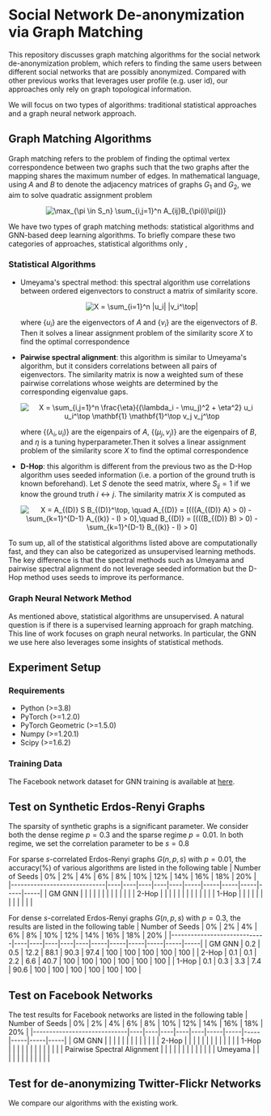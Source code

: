 # Social Network De-anonymization via Graph Matching
This repository discusses graph matching algorithms for the social network de-anonymization problem, which refers to finding the same users between different social networks that are possibly anonymized. Compared with other previous works that leverages user profile (e.g. user id), our approaches only rely on graph topological information. 

We will focus on two types of algorithms: traditional statistical approaches and a graph neural network approach.

## Graph Matching Algorithms
Graph matching refers to the problem of finding the optimal vertex correspondence between two graphs such that the two graphs after the mapping shares the maximum number of edges. In mathematical language, using $A$ and $B$ to denote the adjacency matrices of graphs $G_1$ and $G_2$, we aim to solve quadratic assignment problem

<p align="center">
  <img src="https://latex.codecogs.com/png.latex?\max_{\pi%20\in%20S_n}%20\sum_{i,j=1}^n%20A_{ij}B_{\pi(i)\pi(j)}" alt="\max_{\pi \in S_n} \sum_{i,j=1}^n A_{ij}B_{\pi(i)\pi(j)}">
</p>

We have two types of graph matching methods: statistical algorithms and GNN-based deep learning algorithms. To briefly compare these two categories of approaches, statistical algorithms only ,

### Statistical Algorithms
* Umeyama's spectral method: this spectral algorithm use correlations between ordered eigenvectors to construct a matrix of similarity score.
  
  <p align="center">
  <img src="https://latex.codecogs.com/png.latex?X%20=%20%5Csum_%7Bi%3D1%7D%5En%20%7Cu_i%7C%20%7Cv_i%5E%5Ctop%7C" alt="X = \sum_{i=1}^n |u_i| |v_i^\top|">
  </p>
  
  where $\{u_i\}$ are the eigenvectors of $A$ and $\{v_i\}$ are the eigenvectors of $B$. Then it solves a linear assignment problem of the similarity score $X$ to find the optimal correspondence
  
* **Pairwise spectral alignment**: this algorithm is similar to Umeyama's algorithm, but it considers correlations between all pairs of eigenvectors. The similarity matrix is now a weighted sum of these pairwise correlations whose weights are determined by the corresponding eigenvalue gaps.

  <p align="center">
  <img src="https://latex.codecogs.com/png.latex?X%20%3D%20%5Csum_%7Bi%2Cj%3D1%7D%5En%20%5Cfrac%7B%5Ceta%7D%7B(%5Clambda_i%20-%20%5Cmu_j)%5E2%20%2B%20%5Ceta%5E2%7D%20u_i%20u_i%5E%5Ctop%20%5Cmathbf%7B1%7D%20%5Cmathbf%7B1%7D%5E%5Ctop%20v_j%20v_j%5E%5Ctop" alt="X = \sum_{i,j=1}^n \frac{\eta}{(\lambda_i - \mu_j)^2 + \eta^2} u_i u_i^\top \mathbf{1} \mathbf{1}^\top v_j v_j^\top">
  </p>
  
  where $\{(\lambda_i, u_i)\}$ are the eigenpairs of $A$, $\{(\mu_j, v_j)\}$ are the eigenpairs of $B$, and $\eta$ is a tuning hyperparameter.Then it solves a linear assignment problem of the similarity score $X$ to find the optimal correspondence
  
* **D-Hop**: this algorithm is different from the previous two as the D-Hop algorithm uses seeded information (i.e. a portion of the ground truth is known beforehand). Let $S$ denote the seed matrix, where $S_{ij}=1$ if we know the ground truth $i \leftrightarrow j$. The similarity matrix $X$ is computed as

  <p align="center">
  <img src="https://latex.codecogs.com/png.latex?X%20%3D%20A_%7B(D)%7D%20S%20B_%7B(D)%7D%5E%5Ctop%2C%20%5Cquad%20A_%7B(D)%7D%20%3D%20%5B(((A_%7B(D)%7D%20A)%20%3E%200)%20-%20%5Csum_%7Bk%3D1%7D%5E%7BD-1%7D%20A_%7B(k)%7D%20-%20I)%20%3E%200%5D%2C%5Cquad%20B_%7B(D)%7D%20%3D%20%5B(((B_%7B(D)%7D%20B)%20%3E%200)%20-%20%5Csum_%7Bk%3D1%7D%5E%7BD-1%7D%20B_%7B(k)%7D%20-%20I)%20%3E%200%5D" alt="X = A_{(D)} S B_{(D)}^\top, \quad A_{(D)} = [(((A_{(D)} A) > 0) - \sum_{k=1}^{D-1} A_{(k)} - I) > 0],\quad B_{(D)} = [(((B_{(D)} B) > 0) - \sum_{k=1}^{D-1} B_{(k)} - I) > 0]">
  </p>
  
To sum up, all of the statistical algorithms listed above are computationally fast, and they can also be categorized as unsupervised learning methods. The key difference is that the spectral methods such as Umeyama and pairwise spectral alignment do not leverage seeded information but the D-Hop method uses seeds to improve its performance.

### Graph Neural Network Method
As mentioned above, statistical algorithms are unsupervised. A natural question is if there is a supervised learning approach for graph matching. This line of work focuses on graph neural networks. In particular, the GNN we use here also leverages some insights of statistical methods.

## Experiment Setup
### Requirements
* Python (>=3.8)
* PyTorch (>=1.2.0)
* PyTorch Geometric (>=1.5.0)
* Numpy (>=1.20.1)
* Scipy (>=1.6.2)

### Training Data
The Facebook network dataset for GNN training is available at [here](https://archive.org/download/oxford-2005-facebook-matrix/facebook100.zip).

## Test on Synthetic Erdos-Renyi Graphs
The sparsity of synthetic graphs is a significant parameter. We consider both the dense regime $p=0.3$ and the sparse regime $p=0.01$. In both regime, we set the correlation parameter to be $s=0.8$

For sparse $s$-correlated Erdos-Renyi graphs $G(n,p,s)$ with $p=0.01$, the accuracy(%) of various algorithms are listed in the following table
| Number of Seeds             | 0% | 2% | 4% | 6% | 8% | 10% | 12% | 14% | 16% | 18% | 20% |
|-----------------------------|----|----|----|----|----|-----|-----|-----|-----|-----|-----|
| GM GNN                      |    |    |    |    |    |     |     |     |     |     |     |
| 2-Hop                       |    |    |    |    |    |     |     |     |     |     |     |
| 1-Hop                       |    |    |    |    |    |     |     |     |     |     |     |


For dense $s$-correlated Erdos-Renyi graphs $G(n,p,s)$ with $p=0.3$, the results are listed in the following table
| Number of Seeds             | 0% | 2% | 4% | 6% | 8% | 10% | 12% | 14% | 16% | 18% | 20% |
|-----------------------------|----|----|----|----|----|-----|-----|-----|-----|-----|-----|
| GM GNN                      |  0.2  |  0.5  |  12.2  |  88.1  |  90.3  |  97.4   |  100   |  100   |  100   |   100  |  100   |
| 2-Hop                       |  0.1  |  0.1  |  2.2   |  6.6   |  40.7  |  100    |  100   |  100   |  100   |  100   |   100  |
| 1-Hop                       |  0.1  |  0.3  |  3.3   |  7.4   |  90.6  |  100    |  100   |  100   |  100   |   100  |  100   |


## Test on Facebook Networks
The test results for Facebook networks are listed in the following table
| Number of Seeds             | 0% | 2% | 4% | 6% | 8% | 10% | 12% | 14% | 16% | 18% | 20% |
|-----------------------------|----|----|----|----|----|-----|-----|-----|-----|-----|-----|
| GM GNN                      |    |    |    |    |    |     |     |     |     |     |     |
| 2-Hop                       |    |    |    |    |    |     |     |     |     |     |     |
| 1-Hop                       |    |    |    |    |    |     |     |     |     |     |     |
| Pairwise Spectral Alignment |    |    |    |    |    |     |     |     |     |     |     |
| Umeyama                     |    |    |    |    |    |     |     |     |     |     |     |


## Test for de-anonymizing Twitter-Flickr Networks
We compare our algorithms with the existing work.
